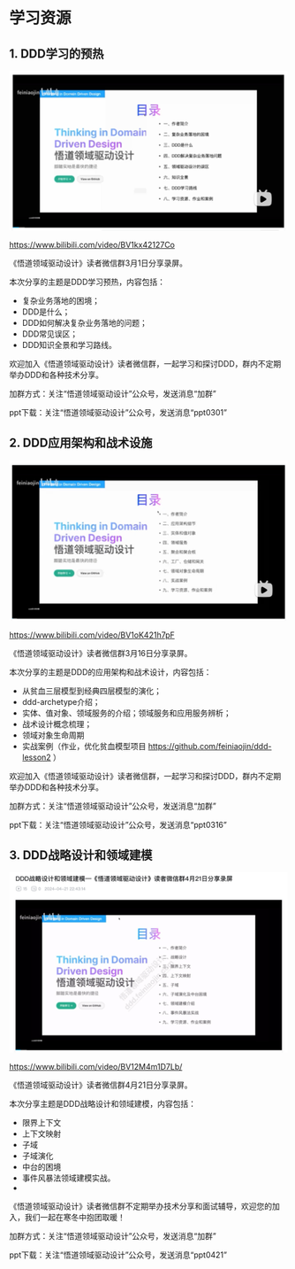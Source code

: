 # 学习资源

## 1. DDD学习的预热

![v0301-b.png](/images/0/v0301-b.png)

https://www.bilibili.com/video/BV1kx42127Co

《悟道领域驱动设计》读者微信群3月1日分享录屏。

本次分享的主题是DDD学习预热，内容包括：
- 复杂业务落地的困境；
- DDD是什么；
- DDD如何解决复杂业务落地的问题；
- DDD常见误区；
- DDD知识全景和学习路线。

欢迎加入《悟道领域驱动设计》读者微信群，一起学习和探讨DDD，群内不定期举办DDD和各种技术分享。

加群方式：关注“悟道领域驱动设计”公众号，发送消息“加群”

ppt下载：关注“悟道领域驱动设计”公众号，发送消息“ppt0301”


## 2. DDD应用架构和战术设施

![v0316-b.png](/images/0/v0316-b.png)

https://www.bilibili.com/video/BV1oK421h7pF

《悟道领域驱动设计》读者微信群3月16日分享录屏。

本次分享的主题是DDD的应用架构和战术设计，内容包括：
- 从贫血三层模型到经典四层模型的演化；
- ddd-archetype介绍；
- 实体、值对象、领域服务的介绍；领域服务和应用服务辨析；
- 战术设计概念梳理；
- 领域对象生命周期
- 实战案例（作业，优化贫血模型项目 https://github.com/feiniaojin/ddd-lesson2 ）

欢迎加入《悟道领域驱动设计》读者微信群，一起学习和探讨DDD，群内不定期举办DDD和各种技术分享。

加群方式：关注“悟道领域驱动设计”公众号，发送消息“加群”

ppt下载：关注“悟道领域驱动设计”公众号，发送消息“ppt0316”

## 3. DDD战略设计和领域建模

![v0421-b.png](/images/0/v0421-b.png)

https://www.bilibili.com/video/BV12M4m1D7Lb/

《悟道领域驱动设计》读者微信群4月21日分享录屏。

本次分享主题是DDD战略设计和领域建模，内容包括：
- 限界上下文
- 上下文映射
- 子域
- 子域演化
- 中台的困境
- 事件风暴法领域建模实战。
- 
《悟道领域驱动设计》读者微信群不定期举办技术分享和面试辅导，欢迎您的加入，我们一起在寒冬中抱团取暖！

加群方式：关注“悟道领域驱动设计”公众号，发送消息“加群”

ppt下载：关注“悟道领域驱动设计”公众号，发送消息“ppt0421”


